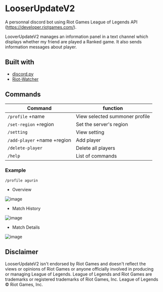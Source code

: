 
# LooserUpdateV2

A personnal discord bot using  Riot Games League of Legends API (https://developer.riotgames.com/).

LooverUpdateV2 manages an information panel in a text channel which displays whether my friend are played a Ranked game.  It also sends information messages about player.

## Built with

* [discord.py](https://github.com/Rapptz/discord.py)
* [Riot-Watcher](https://github.com/pseudonym117/Riot-Watcher)

## Commands

| Command                                   | function                           |
|-------------------------------------------|------------------------------------|
| `/profile` +name                          | View selected summoner profile     |
| `/set-region` +region                     | Set the server's region            |
| `/setting`                                | View setting                       |
| `/add-player` +name +region               | Add player                         |
| `/delete-player`                          | Delete all players                 |
| `/help`                                   | List of commands                   |

### Example

`/profile agurin`

* Overview

![image](https://cdn.discordapp.com/attachments/1039594104759271428/1065718070745768067/Capture_profile.PNG)

* Match History

![image](https://cdn.discordapp.com/attachments/1039594104759271428/1065718070942892122/Capture_history.PNG)

* Match Details

![image](https://cdn.discordapp.com/attachments/1039594104759271428/1065718071198748834/Capture_match_details.PNG)

## Disclaimer

LooserUpdateV2 isn't endorsed by Riot Games and doesn't reflect the views or opinions of Riot Games or anyone officially involved in producing or managing League of Legends. League of Legends and Riot Games are trademarks or registered trademarks of Riot Games, Inc. League of Legends © Riot Games, Inc.
